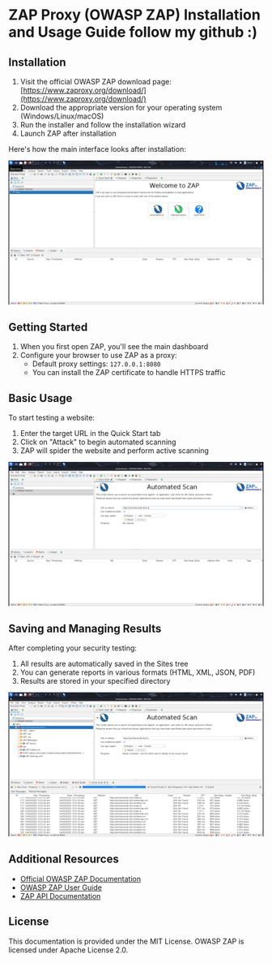 # ZAP Proxy (OWASP ZAP) Installation and Usage Guide  follow my github :)

## Installation

1. Visit the official OWASP ZAP download page: [https://www.zaproxy.org/download/](https://www.zaproxy.org/download/)
2. Download the appropriate version for your operating system (Windows/Linux/macOS)
3. Run the installer and follow the installation wizard
4. Launch ZAP after installation

Here's how the main interface looks after installation:

![ZAP Home Interface](screenshots/zap-home.png)

## Getting Started

1. When you first open ZAP, you'll see the main dashboard
2. Configure your browser to use ZAP as a proxy:
   - Default proxy settings: `127.0.0.1:8080`
   - You can install the ZAP certificate to handle HTTPS traffic

## Basic Usage

To start testing a website:

1. Enter the target URL in the Quick Start tab
2. Click on "Attack" to begin automated scanning
3. ZAP will spider the website and perform active scanning

![ZAP Attack Process](screenshots/zap-attack.png)

## Saving and Managing Results

After completing your security testing:

1. All results are automatically saved in the Sites tree
2. You can generate reports in various formats (HTML, XML, JSON, PDF)
3. Results are stored in your specified directory

![ZAP Results Storage](screenshots/zap-results.png)


## Additional Resources

- [Official OWASP ZAP Documentation](https://www.zaproxy.org/docs/)
- [OWASP ZAP User Guide](https://www.zaproxy.org/docs/desktop/ui/)
- [ZAP API Documentation](https://www.zaproxy.org/docs/api/)



## License

This documentation is provided under the MIT License. OWASP ZAP is licensed under Apache License 2.0. 
